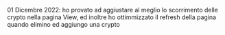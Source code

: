 01 Dicembre 2022: ho provato ad aggiustare al meglio lo scorrimento delle crypto nella pagina View, ed inoltre ho ottimmizzato il refresh della pagina quando elimino ed aggiungo una crypto
